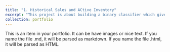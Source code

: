 ```yaml
---
title: "1. Historical Sales and ACtive Inventory"
excerpt: "This project is about building a binary classifier which gives a list of product IDs which need to be retained in the inventory or list of products that need to be removed using Exploratory Data Analysis."
collection: portfolio
---
```


This is an item in your portfolio. It can be have images or nice text. If you name the file .md, it will be parsed as markdown. If you name the file .html, it will be parsed as HTML. 
